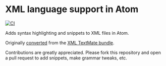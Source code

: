 # XML language support in Atom
[![CI](https://github.com/atom/language-xml/actions/workflows/ci.yml/badge.svg)](https://github.com/atom/language-xml/actions/workflows/ci.yml)

Adds syntax highlighting and snippets to XML files in Atom.

Originally [converted](http://flight-manual.atom.io/hacking-atom/sections/converting-from-textmate) from the [XML TextMate bundle](https://github.com/textmate/xml.tmbundle).

Contributions are greatly appreciated. Please fork this repository and open a pull request to add snippets, make grammar tweaks, etc.
